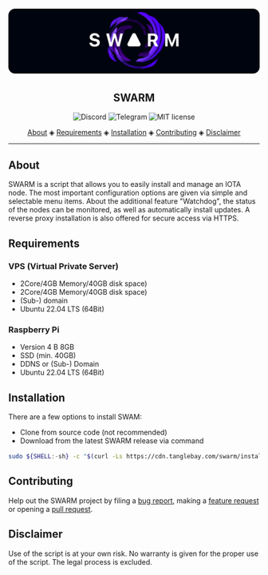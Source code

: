 <h1 align="center">
  <br>
  <a href=""><img src="images/swarm_banner.png"></a>
</h1>

<h2 align="center">SWARM</h2>

<p align="center">
  <a href="https://discord.gg/SXsPjPkJCU" style="text-decoration:none;"><img src="https://img.shields.io/badge/Discord-9cf.svg?logo=discord" alt="Discord"></a>
  <a href="https://t.me/tanglebay" style="text-decoration:none;"><img src="https://img.shields.io/badge/Telegram-9cf.svg?logo=Telegram" alt="Telegram"></a>
  <a href="https://github.com/tanglebay/swarm/blob/main/LICENSE" style="text-decoration:none;"><img src="https://img.shields.io/badge/License-MIT-green.svg" alt="MIT license"></a>
</p>

<p align="center">
  <a href="#about">About</a> ◈
  <a href="#requirements">Requirements</a> ◈
  <a href="#installation">Installation</a> ◈
  <a href="#contributing">Contributing</a> ◈
  <a href="#disclaimer">Disclaimer</a>
</p>

---

## About

SWARM is a script that allows you to easily install and manage an IOTA node. The most important configuration options are given via simple and selectable menu items. About the additional feature "Watchdog", the status of the nodes can be monitored, as well as automatically install updates. A reverse proxy installation is also offered for secure access via HTTPS.

## Requirements

### VPS (Virtual Private Server)
-   2Core/4GB Memory/40GB disk space)
-   2Core/4GB Memory/40GB disk space)
-   (Sub-) domain
-   Ubuntu 22.04 LTS (64Bit)

### Raspberry Pi
-   Version 4 B 8GB
-   SSD (min. 40GB)
-   DDNS or (Sub-) Domain
-   Ubuntu 22.04 LTS (64Bit)

## Installation

There are a few options to install SWAM:

-   Clone from source code (not recommended)
-   Download from the latest SWARM release via command

```bash
sudo ${SHELL:-sh} -c "$(curl -Ls https://cdn.tanglebay.com/swarm/installer/installer.sh)"
```

## Contributing

Help out the SWARM project by filing a [bug report](https://github.com/tanglebay/swarm/issues/new?assignees=&labels=bug), making a [feature request](https://github.com/tanglebay/swarm/issues/new?assignees=&labels=feat) or opening a [pull request](https://github.com/tanglebay/swarm/pulls/).

## Disclaimer

Use of the script is at your own risk. No warranty is given for the proper use of the script. The legal process is excluded.